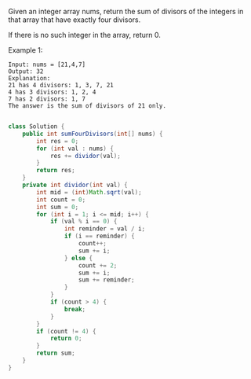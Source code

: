 Given an integer array nums, return the sum of divisors of the integers in that array that have exactly four divisors.

If there is no such integer in the array, return 0.

 

Example 1:
```
Input: nums = [21,4,7]
Output: 32
Explanation:
21 has 4 divisors: 1, 3, 7, 21
4 has 3 divisors: 1, 2, 4
7 has 2 divisors: 1, 7
The answer is the sum of divisors of 21 only.
```

```java

class Solution {
    public int sumFourDivisors(int[] nums) {
        int res = 0;
        for (int val : nums) {
            res += dividor(val);
        }
        return res;
    }
    private int dividor(int val) {
        int mid = (int)Math.sqrt(val);
        int count = 0;
        int sum = 0;
        for (int i = 1; i <= mid; i++) {
            if (val % i == 0) {
                int reminder = val / i;
                if (i == reminder) {
                    count++;
                    sum += i;
                } else {
                    count += 2;
                    sum += i;
                    sum += reminder;
                }
            }
            if (count > 4) {
                break;
            }
        }
        if (count != 4) {
            return 0;
        }
        return sum;
    }
}

```
